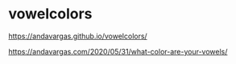 # vowelcolors

https://andavargas.github.io/vowelcolors/

https://andavargas.com/2020/05/31/what-color-are-your-vowels/
